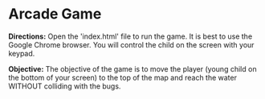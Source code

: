 Arcade Game
===========

**Directions:**
Open the 'index.html' file to run the game. It is best to use the Google Chrome browser. You will control the child on the screen with your keypad.

**Objective:**
The objective of the game is to move the player (young child on the bottom of your screen) to the top of the map and reach the water WITHOUT colliding with the bugs.

